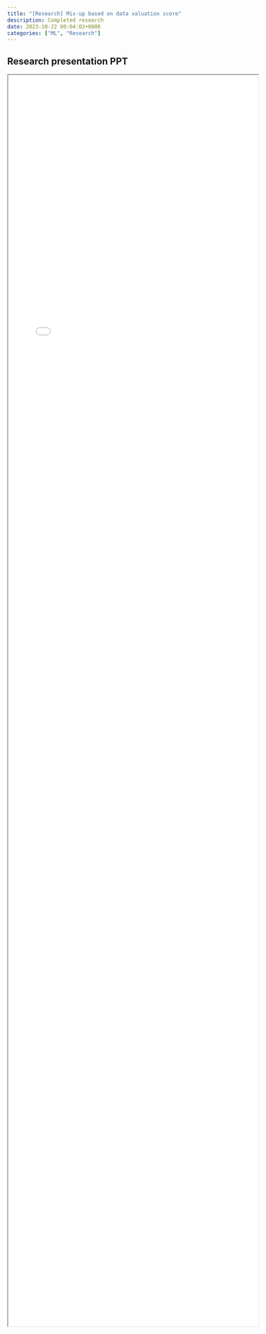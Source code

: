 ```yaml
---
title: "[Research] Mix-up based on data valuation score" 
description: Completed research 
date: 2023-10-22 00:04:02+0000
categories: ["ML", "Research"]
---
```



## Research presentation PPT 

<iframe src= ppt.pdf#toolbar=0&navpanes=0 style="display:block; width:60vw; height: 72vh"></iframe>

